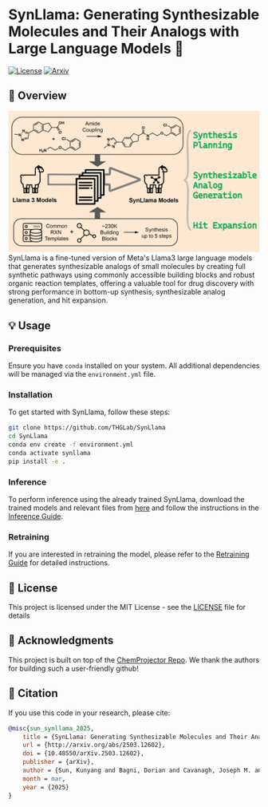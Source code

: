 # SynLlama: Generating Synthesizable Molecules and Their Analogs with Large Language Models 🧬
[![License](https://img.shields.io/badge/License-MIT-blue.svg)](LICENSE)
[![Arxiv](https://img.shields.io/badge/Arxiv-2503.12602-red.svg)](https://arxiv.org/abs/2503.12602)

## 📖 Overview
![SynLlama](assets/toc.png)
SynLlama is a fine-tuned version of Meta's Llama3 large language models that generates synthesizable analogs of small molecules by creating full synthetic pathways using commonly accessible building blocks and robust organic reaction templates, offering a valuable tool for drug discovery with strong performance in bottom-up synthesis, synthesizable analog generation, and hit expansion.

## 💡 Usage

### Prerequisites
Ensure you have `conda` installed on your system. All additional dependencies will be managed via the `environment.yml` file.

### Installation
To get started with SynLlama, follow these steps:
```bash
git clone https://github.com/THGLab/SynLlama
cd SynLlama
conda env create -f environment.yml
conda activate synllama
pip install -e .
```

### Inference
To perform inference using the already trained SynLlama, download the trained models and relevant files from [here](https://figshare.com/s/39a37d31cea2c190498d) and follow the instructions in the [Inference Guide](assets/docs/inference_guide.md).

### Retraining
If you are interested in retraining the model, please refer to the [Retraining Guide](assets/docs/retraining_guide.md) for detailed instructions.

## 📄 License
This project is licensed under the MIT License - see the [LICENSE](LICENSE) file for details

## 🙏 Acknowledgments
This project is built on top of the [ChemProjector Repo](https://github.com/luost26/ChemProjector). We thank the authors for building such a user-friendly github!

## 📝 Citation
If you use this code in your research, please cite:

```bibtex
@misc{sun_synllama_2025,
    title = {SynLlama: Generating Synthesizable Molecules and Their Analogs with Large Language Models},  
    url = {http://arxiv.org/abs/2503.12602},
    doi = {10.48550/arXiv.2503.12602},
    publisher = {arXiv},
    author = {Sun, Kunyang and Bagni, Dorian and Cavanagh, Joseph M. and Wang, Yingze and Sawyer, Jacob M. and Gritsevskiy, Andrew and Head-Gordon, Teresa},
    month = mar,
    year = {2025}
}
```
